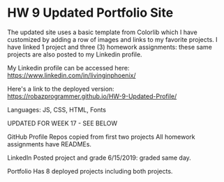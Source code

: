 # HW 9 Updated Portfolio Site
The updated site uses a basic template from Colorlib which I have customized by adding a row of images and links to my favorite projects.
I have linked 1 project and three (3) homework assignments: these same projects are also posted to my Linkedin profile.

My Linkedin profile can be accessed here: 
https://www.linkedin.com/in/livinginphoenix/

Here's a link to the deployed version:
https://robazprogrammer.github.io/HW-9-Updated-Profile/

Languages: JS, CSS, HTML, Fonts

UPDATED FOR WEEK 17 - SEE BELOW

GitHub Profile
Repos copied from first two projects
All homework assignments have READMEs.

LinkedIn 
Posted project and grade 6/15/2019: graded same day.

Portfolio
Has 8 deployed projects including both projects.



















